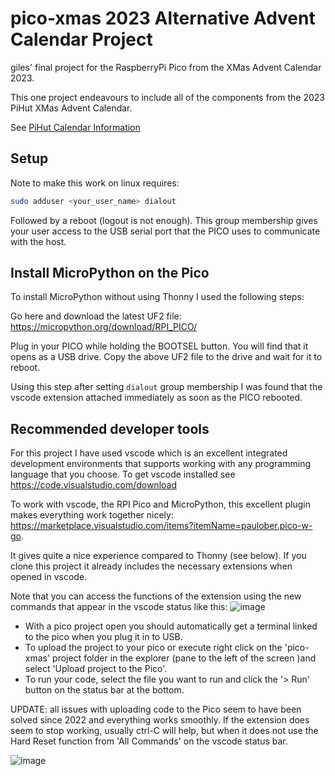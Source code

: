 # pico-xmas 2023 Alternative Advent Calendar Project

giles' final project for the RaspberryPi Pico from the XMas Advent
Calendar 2023.

This one project endeavours to include all of the components from the
2023 PiHut XMas Advent Calendar.

See [PiHut Calendar Information](https://thepihut.com/pages/maker-advent-2023-guides)


## Setup

Note to make this work on linux requires:
```bash
sudo adduser <your_user_name> dialout
```

Followed by a reboot (logout is not enough). This group membership gives your
user access to the USB serial port that the PICO uses to communicate with the
host.

## Install MicroPython on the Pico

To install MicroPython without using Thonny I used the following steps:

Go here and download the latest UF2 file:
https://micropython.org/download/RPI_PICO/

Plug in your PICO while holding the BOOTSEL button. You will find that it
opens as a USB drive. Copy the above UF2 file to the drive and wait for it to
reboot.

Using this step after setting `dialout` group membership I was found that
the vscode extension attached immediately as soon as the PICO rebooted.

## Recommended developer tools
For this project I have used vscode which is an excellent integrated
development environments that supports working with any programming language
that you choose. To get vscode installed see
https://code.visualstudio.com/download

To work with vscode, the RPI Pico and MicroPython, this excellent plugin
makes everything work together nicely:
https://marketplace.visualstudio.com/items?itemName=paulober.pico-w-go.

It gives quite a nice experience compared to Thonny (see below).
If you clone this project it already includes the necessary extensions when
opened in vscode.

Note that you can access the functions of the extension using the new
commands that appear in the vscode status like this:
![image](https://user-images.githubusercontent.com/964827/205506367-4db0adbb-f2d7-437a-9ea3-e02ca7f5e977.png)

- With a pico project open you should automatically get a terminal linked to
  the pico when you plug it in to USB.
- To upload the project to your pico or execute right click on the 'pico-xmas'
  project folder in the explorer (pane to the left of the screen )and select
  'Upload project to the Pico'.
- To run your code, select the file you want to run and click the '> Run' button
  on the status bar at the bottom.

UPDATE: all issues with uploading code to the Pico seem to have been solved
since 2022 and everything works smoothly. If the extension does seem to stop
working, usually ctrl-C will help, but when
it does not use the Hard Reset function from 'All Commands' on the
vscode status bar.

![image](https://user-images.githubusercontent.com/964827/205357295-423a5b94-c466-457b-9a7d-2a4a2993d984.png)
